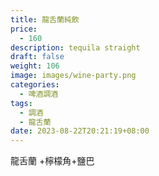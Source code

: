 ```yaml
---
title: 龍舌蘭純飲
price:
  - 160
description: tequila straight
draft: false
weight: 106
image: images/wine-party.png
categories:
  - 啤酒調酒
tags:
  - 調酒
  - 龍舌蘭
date: 2023-08-22T20:21:19+08:00
---
```

  龍舌蘭 +檸檬角+鹽巴